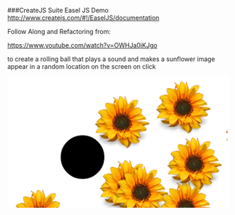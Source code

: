 ###CreateJS Suite Easel JS Demo
http://www.createjs.com/#!/EaselJS/documentation

Follow Along and Refactoring from:

https://www.youtube.com/watch?v=OWHJa0jKJgo

to create a rolling ball that plays a sound and makes a sunflower image appear in a random location on the screen on click

![image of sunflower](easelJS-demo-screenshot.png)
